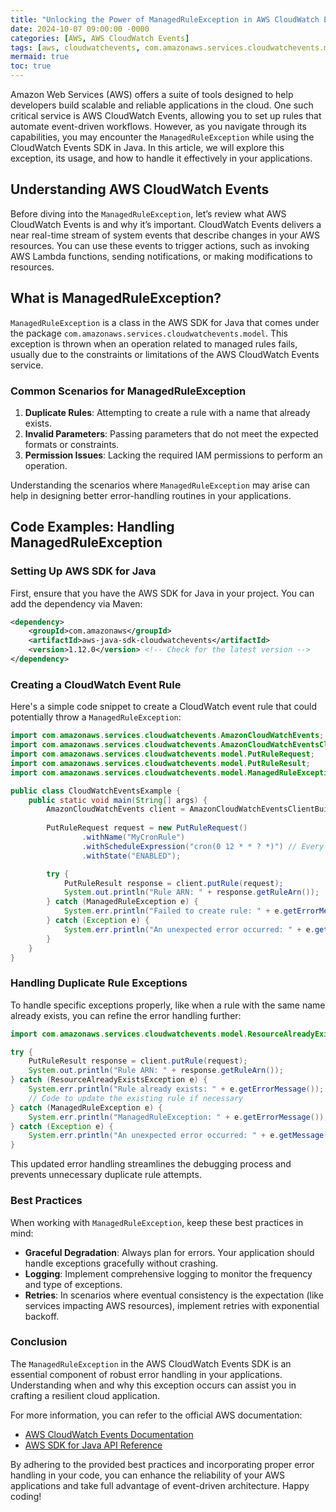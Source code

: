 ```yaml
---
title: "Unlocking the Power of ManagedRuleException in AWS CloudWatch Events"
date: 2024-10-07 09:00:00 -0000
categories: [AWS, AWS CloudWatch Events]
tags: [aws, cloudwatchevents, com.amazonaws.services.cloudwatchevents.model]
mermaid: true
toc: true
---
```



Amazon Web Services (AWS) offers a suite of tools designed to help developers build scalable and reliable applications in the cloud. One such critical service is AWS CloudWatch Events, allowing you to set up rules that automate event-driven workflows. However, as you navigate through its capabilities, you may encounter the `ManagedRuleException` while using the CloudWatch Events SDK in Java. In this article, we will explore this exception, its usage, and how to handle it effectively in your applications.

## Understanding AWS CloudWatch Events

Before diving into the `ManagedRuleException`, let’s review what AWS CloudWatch Events is and why it’s important. CloudWatch Events delivers a near real-time stream of system events that describe changes in your AWS resources. You can use these events to trigger actions, such as invoking AWS Lambda functions, sending notifications, or making modifications to resources.

## What is ManagedRuleException?

`ManagedRuleException` is a class in the AWS SDK for Java that comes under the package `com.amazonaws.services.cloudwatchevents.model`. This exception is thrown when an operation related to managed rules fails, usually due to the constraints or limitations of the AWS CloudWatch Events service. 

### Common Scenarios for ManagedRuleException

1. **Duplicate Rules**: Attempting to create a rule with a name that already exists.
2. **Invalid Parameters**: Passing parameters that do not meet the expected formats or constraints.
3. **Permission Issues**: Lacking the required IAM permissions to perform an operation.

Understanding the scenarios where `ManagedRuleException` may arise can help in designing better error-handling routines in your applications.

## Code Examples: Handling ManagedRuleException

### Setting Up AWS SDK for Java

First, ensure that you have the AWS SDK for Java in your project. You can add the dependency via Maven:

```xml
<dependency>
    <groupId>com.amazonaws</groupId>
    <artifactId>aws-java-sdk-cloudwatchevents</artifactId>
    <version>1.12.0</version> <!-- Check for the latest version -->
</dependency>
```

### Creating a CloudWatch Event Rule

Here's a simple code snippet to create a CloudWatch event rule that could potentially throw a `ManagedRuleException`:

```java
import com.amazonaws.services.cloudwatchevents.AmazonCloudWatchEvents;
import com.amazonaws.services.cloudwatchevents.AmazonCloudWatchEventsClientBuilder;
import com.amazonaws.services.cloudwatchevents.model.PutRuleRequest;
import com.amazonaws.services.cloudwatchevents.model.PutRuleResult;
import com.amazonaws.services.cloudwatchevents.model.ManagedRuleException;

public class CloudWatchEventsExample {
    public static void main(String[] args) {
        AmazonCloudWatchEvents client = AmazonCloudWatchEventsClientBuilder.defaultClient();
        
        PutRuleRequest request = new PutRuleRequest()
                .withName("MyCronRule")
                .withScheduleExpression("cron(0 12 * * ? *)") // Every day at 12 PM UTC
                .withState("ENABLED");

        try {
            PutRuleResult response = client.putRule(request);
            System.out.println("Rule ARN: " + response.getRuleArn());
        } catch (ManagedRuleException e) {
            System.err.println("Failed to create rule: " + e.getErrorMessage());
        } catch (Exception e) {
            System.err.println("An unexpected error occurred: " + e.getMessage());
        }
    }
}
```

### Handling Duplicate Rule Exceptions

To handle specific exceptions properly, like when a rule with the same name already exists, you can refine the error handling further:

```java
import com.amazonaws.services.cloudwatchevents.model.ResourceAlreadyExistsException;

try {
    PutRuleResult response = client.putRule(request);
    System.out.println("Rule ARN: " + response.getRuleArn());
} catch (ResourceAlreadyExistsException e) {
    System.err.println("Rule already exists: " + e.getErrorMessage());
    // Code to update the existing rule if necessary
} catch (ManagedRuleException e) {
    System.err.println("ManagedRuleException: " + e.getErrorMessage());
} catch (Exception e) {
    System.err.println("An unexpected error occurred: " + e.getMessage());
}
```

This updated error handling streamlines the debugging process and prevents unnecessary duplicate rule attempts.

### Best Practices

When working with `ManagedRuleException`, keep these best practices in mind:

- **Graceful Degradation**: Always plan for errors. Your application should handle exceptions gracefully without crashing.
- **Logging**: Implement comprehensive logging to monitor the frequency and type of exceptions.
- **Retries**: In scenarios where eventual consistency is the expectation (like services impacting AWS resources), implement retries with exponential backoff.
  
### Conclusion

The `ManagedRuleException` in the AWS CloudWatch Events SDK is an essential component of robust error handling in your applications. Understanding when and why this exception occurs can assist you in crafting a resilient cloud application.

For more information, you can refer to the official AWS documentation:
- [AWS CloudWatch Events Documentation](https://docs.aws.amazon.com/AmazonCloudWatch/latest/events/WhatIsCloudWatchEvents.html)
- [AWS SDK for Java API Reference](https://docs.aws.amazon.com/sdk-for-java/latest/javadoc/index.html)

By adhering to the provided best practices and incorporating proper error handling in your code, you can enhance the reliability of your AWS applications and take full advantage of event-driven architecture. Happy coding!